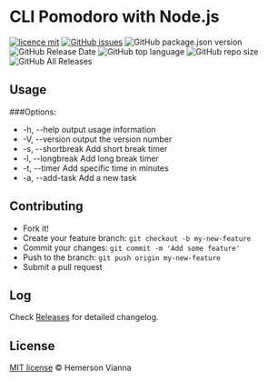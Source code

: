 # CLI Pomodoro with Node.js

[![licence mit](https://img.shields.io/badge/license-MIT-blue.svg?style=flat-square)](http://hemersonvianna.mit-license.org/)
[![GitHub issues](https://img.shields.io/github/issues/org-victorinox/cli-nodejs-pomodoro.svg)](https://github.com/org-victorinox/cli-nodejs-pomodoro/issues)
![GitHub package.json version](https://img.shields.io/github/package-json/v/org-victorinox/cli-nodejs-pomodoro.svg)
![GitHub Release Date](https://img.shields.io/github/release-date/org-victorinox/cli-nodejs-pomodoro.svg)
![GitHub top language](https://img.shields.io/github/languages/top/org-victorinox/cli-nodejs-pomodoro.svg)
![GitHub repo size](https://img.shields.io/github/repo-size/org-victorinox/cli-nodejs-pomodoro.svg)
![GitHub All Releases](https://img.shields.io/github/downloads/org-victorinox/cli-nodejs-pomodoro/total.svg)

## Usage

###Options:

- -h, --help output usage information
- -V, --version          output the version number
- -s, --shortbreak       Add short break timer
- -l, --longbreak        Add long break timer
- -t, --timer <time>     Add specific time in minutes
- -a, --add-task <task>  Add a new task

## Contributing

- Fork it!
- Create your feature branch: `git checkout -b my-new-feature`
- Commit your changes: `git commit -m 'Add some feature'`
- Push to the branch: `git push origin my-new-feature`
- Submit a pull request

## Log

Check [Releases](https://github.com/org-victorinox/cli-nodejs-pomodoro/releases) for detailed changelog.

## License

[MIT license](http://hemersonvianna.mit-license.org/) © Hemerson Vianna
